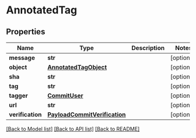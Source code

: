 # AnnotatedTag

## Properties
Name | Type | Description | Notes
------------ | ------------- | ------------- | -------------
**message** | **str** |  | [optional]
**object** | [**AnnotatedTagObject**](AnnotatedTagObject.md) |  | [optional]
**sha** | **str** |  | [optional]
**tag** | **str** |  | [optional]
**tagger** | [**CommitUser**](CommitUser.md) |  | [optional]
**url** | **str** |  | [optional]
**verification** | [**PayloadCommitVerification**](PayloadCommitVerification.md) |  | [optional]

[[Back to Model list]](../README.md#documentation-for-models) [[Back to API list]](../README.md#documentation-for-api-endpoints) [[Back to README]](../README.md)


